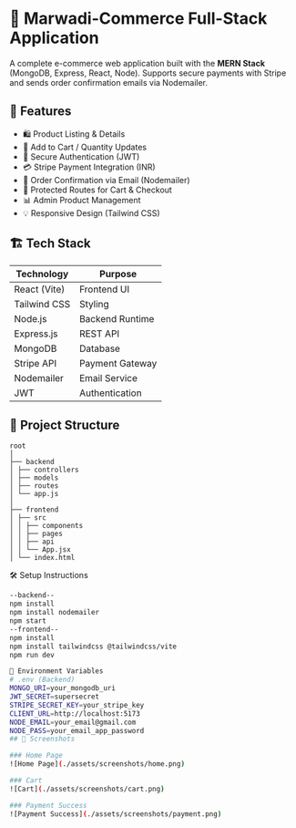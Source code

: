 # 🛒 Marwadi-Commerce  Full-Stack Application

A complete e-commerce web application built with the **MERN Stack** (MongoDB, Express, React, Node). Supports secure payments with Stripe and sends order confirmation emails via Nodemailer.

## 🚀 Features
- 🛍️ Product Listing & Details
- 🛒 Add to Cart / Quantity Updates
- 🔑 Secure Authentication (JWT)
- 💳 Stripe Payment Integration (INR)
- 📧 Order Confirmation via Email (Nodemailer)
- 🔐 Protected Routes for Cart & Checkout
- 📊 Admin Product Management
- 💡 Responsive Design (Tailwind CSS)

## 🏗️ Tech Stack
| Technology   | Purpose        |
|--------------|----------------|
| React (Vite) | Frontend UI    |
| Tailwind CSS | Styling        |
| Node.js      | Backend Runtime|
| Express.js   | REST API       |
| MongoDB      | Database       |
| Stripe API   | Payment Gateway|
| Nodemailer   | Email Service  |
| JWT          | Authentication |

## 📂 Project Structure
````` 
root
│
├── backend
│ ├── controllers
│ ├── models
│ ├── routes
│ └── app.js
│
├── frontend
│ ├── src
│ │ ├── components
│ │ ├── pages
│ │ ├── api
│ │ └── App.jsx
│ └── index.html
````` 

 🛠️ Setup Instructions

```bash
--backend--
npm install
npm install nodemailer
npm start
--frontend--
npm install
npm install tailwindcss @tailwindcss/vite
npm run dev

🔑 Environment Variables
# .env (Backend)
MONGO_URI=your_mongodb_uri
JWT_SECRET=supersecret
STRIPE_SECRET_KEY=your_stripe_key
CLIENT_URL=http://localhost:5173
NODE_EMAIL=your_email@gmail.com
NODE_PASS=your_email_app_password
## 📸 Screenshots

### Home Page
![Home Page](./assets/screenshots/home.png)

### Cart
![Cart](./assets/screenshots/cart.png)

### Payment Success
![Payment Success](./assets/screenshots/payment.png)


